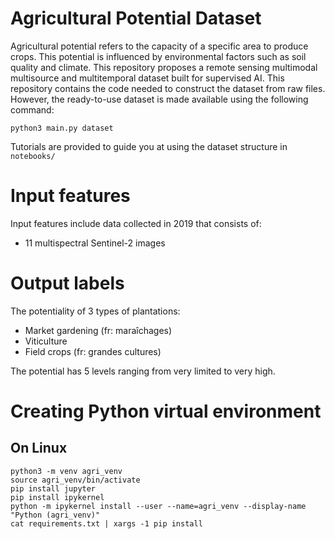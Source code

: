 # Agricultural Potential Dataset

Agricultural potential refers to the capacity of a specific area to produce crops. This potential is influenced by environmental factors such as soil quality and climate. This repository proposes a remote sensing multimodal multisource and multitemporal dataset built for supervised AI. This repository contains the code needed to construct the dataset from raw files. However, the ready-to-use dataset is made available using the following command:
```
python3 main.py dataset
```

Tutorials are provided to guide you at using the dataset structure in ```notebooks/```

# Input features
Input features include data collected in 2019 that consists of:
- 11 multispectral Sentinel-2 images 

# Output labels
The potentiality of 3 types of plantations:
- Market gardening (fr: maraîchages)
- Viticulture
- Field crops (fr: grandes cultures)

The potential has 5 levels ranging from very limited to very high.


# Creating Python virtual environment

## On Linux 

```
python3 -m venv agri_venv
source agri_venv/bin/activate
pip install jupyter
pip install ipykernel
python -m ipykernel install --user --name=agri_venv --display-name "Python (agri_venv)"
cat requirements.txt | xargs -1 pip install 
```